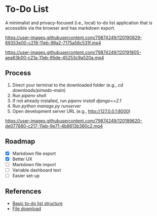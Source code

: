 # To-Do List

A minimalist and privacy-focused (i.e., local) to-do list application that is accessible via the browser and has markdown export.

https://user-images.githubusercontent.com/79874249/120190829-69353e00-c219-11eb-99a2-7175a56c531f.mp4

https://user-images.githubusercontent.com/79874249/120191805-aea63b00-c21a-11eb-95de-45253c9a520a.mp4

## Process

1. Direct your terminal to the downloaded folder (e.g., *cd downloads/pimado-main*)
2. Run *pipenv shell*
3. If not already installed, run *pipenv install django==2.1*
4. Run *python manage.py runserver*
5. Open development server URL (e.g., http://127.0.0.1:8000)

https://user-images.githubusercontent.com/79874249/120189620-de077880-c217-11eb-9e71-4b8613b360c2.mp4

## Roadmap

- [x] Markdown file export
- [x] Better UX
- [ ] Markdown file import
- [ ] Variable dashboard text
- [ ] Easier set-up

## References

- [Basic to-do list structure](https://youtu.be/ovql0Ui3n_I)
- [File download](https://linuxhint.com/download-the-file-in-django/)
